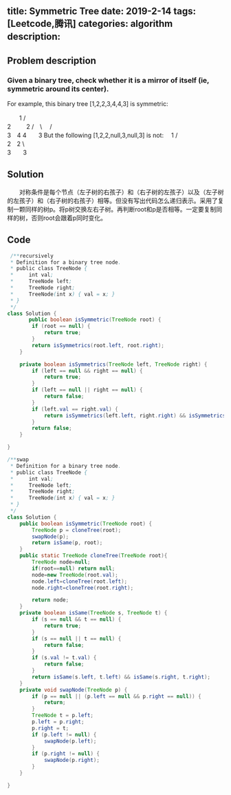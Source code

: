 title: Symmetric Tree
date: 2019-2-14
tags: [Leetcode,腾讯]
categories: algorithm
description: 　　
---
## Problem description
  ### Given a binary tree, check whether it is a mirror of itself (ie, symmetric around its center).

For example, this binary tree [1,2,2,3,4,4,3] is symmetric:

　　1
   /　 　\
  2 　 　2
 /　\  　/ 　\
3　4 4　　3
But the following [1,2,2,null,3,null,3] is not:
　1
   /　\
  2　2
   \　　\
   3　　3
## Solution
　　对称条件是每个节点（左子树的右孩子）和（右子树的左孩子）以及（左子树的左孩子）和（右子树的右孩子）相等。但没有写出代码怎么递归表示。采用了复制一颗同样的树p。将p树交换左右子树。再判断root和p是否相等。一定要复制同样的树，否则root会跟着p同时变化。

## Code
```java
 /**recursively 
 * Definition for a binary tree node.
 * public class TreeNode {
 *     int val;
 *     TreeNode left;
 *     TreeNode right;
 *     TreeNode(int x) { val = x; }
 * }
 */
class Solution {
       public boolean isSymmetric(TreeNode root) {
        if (root == null) {
            return true;
        }
        return isSymmetrics(root.left, root.right);
    }

    private boolean isSymmetrics(TreeNode left, TreeNode right) {
        if (left == null && right == null) {
            return true;
        }
        if (left == null || right == null) {
            return false;
        }
        if (left.val == right.val) {
            return isSymmetrics(left.left, right.right) && isSymmetrics(left.right, right.left);
        }
        return false;
    }

}
```
```java
/**swap
 * Definition for a binary tree node.
 * public class TreeNode {
 *     int val;
 *     TreeNode left;
 *     TreeNode right;
 *     TreeNode(int x) { val = x; }
 * }
 */
class Solution {
    public boolean isSymmetric(TreeNode root) {
        TreeNode p = cloneTree(root);
        swapNode(p);
        return isSame(p, root);
    }
    public static TreeNode cloneTree(TreeNode root){
        TreeNode node=null;
        if(root==null) return null;
        node=new TreeNode(root.val);
        node.left=cloneTree(root.left);
        node.right=cloneTree(root.right);

        return node;
    }
    private boolean isSame(TreeNode s, TreeNode t) {
        if (s == null && t == null) {
            return true;
        }
        if (s == null || t == null) {
            return false;
        }
        if (s.val != t.val) {
            return false;
        }
        return isSame(s.left, t.left) && isSame(s.right, t.right);
    }
    private void swapNode(TreeNode p) {
        if (p == null || (p.left == null && p.right == null)) {
            return;
        }
        TreeNode t = p.left;
        p.left = p.right;
        p.right = t;
        if (p.left != null) {
            swapNode(p.left);
        }
        if (p.right != null) {
            swapNode(p.right);
        }
    }

}
```
